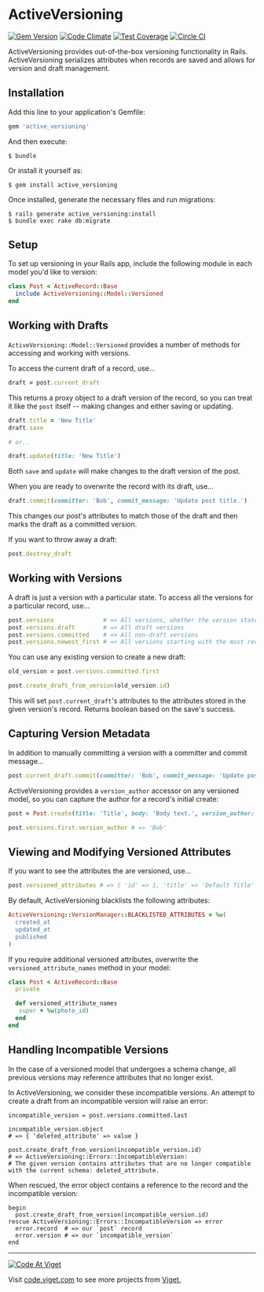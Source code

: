 # ActiveVersioning

[![Gem Version](https://badge.fury.io/rb/active_versioning.svg)](http://badge.fury.io/rb/active_versioning) [![Code Climate](https://codeclimate.com/github/vigetlabs/active_versioning/badges/gpa.svg)](https://codeclimate.com/github/vigetlabs/active_versioning) [![Test Coverage](https://codeclimate.com/github/vigetlabs/active_versioning/badges/coverage.svg)](https://codeclimate.com/github/vigetlabs/active_versioning/coverage) [![Circle CI](https://circleci.com/gh/vigetlabs/active_versioning.svg?style=svg)](https://circleci.com/gh/vigetlabs/active_versioning)

ActiveVersioning provides out-of-the-box versioning functionality in Rails.  ActiveVersioning serializes attributes when records are saved and allows for version and draft management.

## Installation

Add this line to your application's Gemfile:

```ruby
gem 'active_versioning'
```

And then execute:

    $ bundle

Or install it yourself as:

    $ gem install active_versioning

Once installed, generate the necessary files and run migrations:

    $ rails generate active_versioning:install
    $ bundle exec rake db:migrate

## Setup

To set up versioning in your Rails app, include the following module in each model you'd like to version:
```ruby
class Post < ActiveRecord::Base
  include ActiveVersioning::Model::Versioned
end
```

## Working with Drafts

`ActiveVersioning::Model::Versioned` provides a number of methods for accessing and working with versions.

To access the current draft of a record, use...
```ruby
draft = post.current_draft
```
This returns a proxy object to a draft version of the record, so you can treat it like the `post` itself -- making changes and either saving or updating.
```ruby
draft.title = 'New Title'
draft.save

# or..

draft.update(title: 'New Title')
```
Both `save` and `update` will make changes to the draft version of the post.

When you are ready to overwrite the record with its draft, use...
```ruby
draft.commit(committer: 'Bob', commit_message: 'Update post title.')
```
This changes our post's attributes to match those of the draft and then marks the draft as a committed version.

If you want to throw away a draft:
```ruby
post.destroy_draft
```

## Working with Versions

A draft is just a version with a particular state.  To access all the versions for a particular record, use...
```ruby
post.versions              # => All versions, whether the version state is 'create', 'draft', or 'commit'
post.versions.draft        # => All draft versions
post.versions.committed    # => All non-draft versions
post.versions.newest_first # => All versions starting with the most recently created
```

You can use any existing version to create a new draft:
```ruby
old_version = post.versions.committed.first

post.create_draft_from_version(old_version.id)
```
This will set `post.current_draft`'s attributes to the attributes stored in the given version's record. Returns boolean based on the save's success.

## Capturing Version Metadata

In addition to manually committing a version with a committer and commit message...
```ruby
post.current_draft.commit(committer: 'Bob', commit_message: 'Update post title.')
```
ActiveVersioning provides a `version_author` accessor on any versioned model, so you can capture the author for a record's initial create:
```ruby
post = Post.create(title: 'Title', body: 'Body text.', version_author: 'Bob')

post.versions.first.version_author # => 'Bob'
```

## Viewing and Modifying Versioned Attributes

If you want to see the attributes the are versioned, use...
```ruby
post.versioned_attributes # => { 'id' => 1, 'title' => 'Default Title' }
```

By default, ActiveVersioning blacklists the following attributes:
```ruby
ActiveVersioning::VersionManager::BLACKLISTED_ATTRIBUTES = %w(
  created_at
  updated_at
  published
)
```

If you require additional versioned attributes, overwrite the `versioned_attribute_names` method in your model:
```ruby
class Post < ActiveRecord::Base
  private

  def versioned_attribute_names
   super + %w(photo_id)
  end
end
```

## Handling Incompatible Versions

In the case of a versioned model that undergoes a schema change, all previous versions may reference attributes that no longer exist.

In ActiveVersioning, we consider these incompatible versions.  An attempt to create a draft from an incompatible version will raise an error:
```
incompatible_version = post.versions.committed.last

incompatible_version.object
# => { 'deleted_attribute' => value }

post.create_draft_from_version(incompatible_version.id)
# => ActiveVersioning::Errors::IncompatibleVersion:
# The given version contains attributes that are no longer compatible with the current schema: deleted_attribute.
```

When rescued, the error object contains a reference to the record and the incompatible version:
```
begin
  post.create_draft_from_version(incompatible_version.id)
rescue ActiveVersioning::Errors::IncompatibleVersion => error
  error.record  # => our `post` record
  error.version # => our `incompatible_version`
end
```

***

<a href="http://code.viget.com">
  <img src="http://code.viget.com/github-banner.png" alt="Code At Viget">
</a>

Visit [code.viget.com](http://code.viget.com) to see more projects from [Viget.](https://viget.com)
